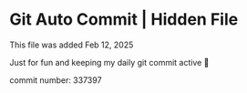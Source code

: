 # Git Auto Commit | Hidden File

This file was added Feb 12, 2025

Just for fun and keeping my daily git commit active 🤪

commit number: 337397
